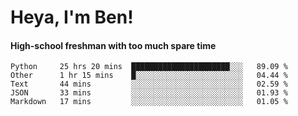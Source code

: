 # Heya, I'm Ben!
#### High-school freshman with too much spare time

<!--START_SECTION:waka-->
```text
Python     25 hrs 20 mins  ██████████████████████░░░   89.09 % 
Other      1 hr 15 mins    █░░░░░░░░░░░░░░░░░░░░░░░░   04.44 % 
Text       44 mins         ░░░░░░░░░░░░░░░░░░░░░░░░░   02.59 % 
JSON       33 mins         ░░░░░░░░░░░░░░░░░░░░░░░░░   01.93 % 
Markdown   17 mins         ░░░░░░░░░░░░░░░░░░░░░░░░░   01.05 %
```
<!--END_SECTION:waka-->
